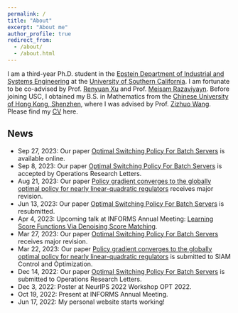```yaml
---
permalink: /
title: "About"
excerpt: "About me"
author_profile: true
redirect_from: 
  - /about/
  - /about.html
---
```


I am a third-year Ph.D. student in the [Epstein Department of Industrial and Systems Engineering](https://ise.usc.edu/) at the [University of Southern California](https://usc.edu/). I am fortunate to be co-advised by Prof. [Renyuan Xu](https://renyuanxu.github.io/index.html) and Prof. [Meisam Razaviyayn](https://sites.usc.edu/razaviyayn/). Before joining USC, I obtained my B.S. in Mathematics from the [Chinese University of Hong Kong, Shenzhen](https://cuhk.edu.cn/), where I was advised by Prof. [Zizhuo Wang](https://mypage.cuhk.edu.cn/academics/wangzizhuo/). Please find my [CV](./files/CV_Yinbin_Han_08172023.pdf) here. 

## News
* Sep 27, 2023: Our paper [Optimal Switching Policy For Batch Servers](https://papers.ssrn.com/sol3/papers.cfm?abstract_id=4566576) is available online.
* Sep 8, 2023: Our paper [Optimal Switching Policy For Batch Servers]() is accepted by Operations Research Letters.
* Aug 21, 2023: Our paper [Policy gradient converges to the globally optimal policy for nearly
linear-quadratic regulators](https://arxiv.org/pdf/2303.08431.pdf) receives major revision.
* Jun 13, 2023: Our paper [Optimal Switching Policy For Batch Servers]() is resubmitted.
* Apr 4, 2023: Upcoming talk at INFORMS Annual Meeting: [Learning Score Functions Via Denoising Score Matching]().
* Mar 27, 2023: Our paper [Optimal Switching Policy For Batch Servers]() receives major revision.
* Mar 22, 2023: Our paper [Policy gradient converges to the globally optimal policy for nearly
linear-quadratic regulators](https://arxiv.org/pdf/2303.08431.pdf) is submitted to SIAM Control and Optimization.
* Dec 14, 2022: Our paper [Optimal Switching Policy For Batch Servers]() is submitted to Operations Research Letters.
* Dec 3, 2022: Poster at NeurIPS 2022 Workshop OPT 2022.
* Oct 19, 2022: Present at INFORMS Annual Meeting.
* Jun 17, 2022: My personal website starts working!
